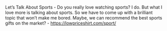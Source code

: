 Let’s Talk About Sports - Do you really love watching sports? I do. But what I love more is talking about sports. So we have to come up with a brilliant topic that won’t make me bored. Maybe, we can recommend the best sports gifts on the market? - https://lowpriceshirt.com/sport/
